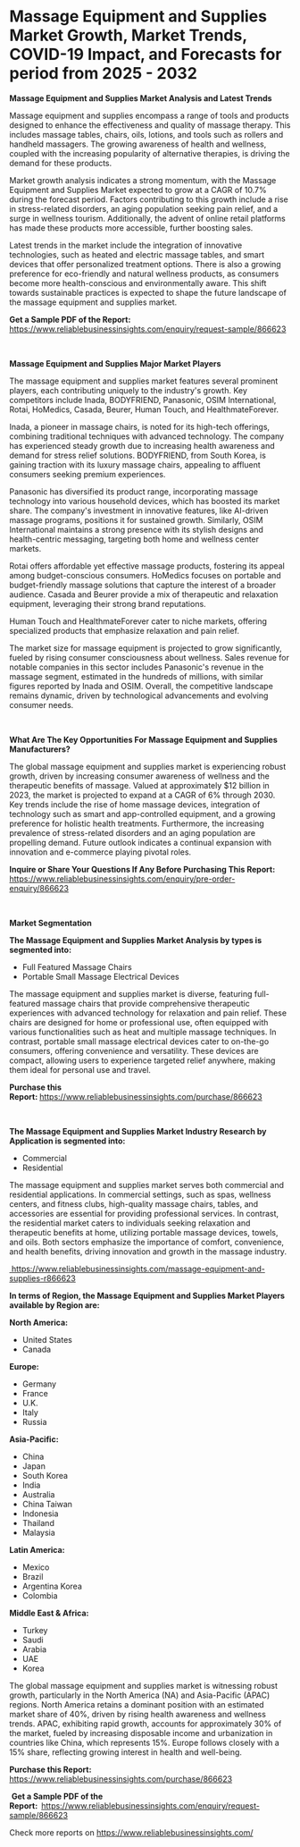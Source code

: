 <p><h1>Massage Equipment and Supplies Market Growth, Market Trends, COVID-19 Impact, and Forecasts for period from 2025 - 2032</h1></p><p><strong>Massage Equipment and Supplies Market Analysis and Latest Trends</strong></p>
<p><p>Massage equipment and supplies encompass a range of tools and products designed to enhance the effectiveness and quality of massage therapy. This includes massage tables, chairs, oils, lotions, and tools such as rollers and handheld massagers. The growing awareness of health and wellness, coupled with the increasing popularity of alternative therapies, is driving the demand for these products.</p><p>Market growth analysis indicates a strong momentum, with the Massage Equipment and Supplies Market expected to grow at a CAGR of 10.7% during the forecast period. Factors contributing to this growth include a rise in stress-related disorders, an aging population seeking pain relief, and a surge in wellness tourism. Additionally, the advent of online retail platforms has made these products more accessible, further boosting sales.</p><p>Latest trends in the market include the integration of innovative technologies, such as heated and electric massage tables, and smart devices that offer personalized treatment options. There is also a growing preference for eco-friendly and natural wellness products, as consumers become more health-conscious and environmentally aware. This shift towards sustainable practices is expected to shape the future landscape of the massage equipment and supplies market.</p></p>
<p><strong>Get a Sample PDF of the Report:&nbsp;</strong> <a href="https://www.reliablebusinessinsights.com/enquiry/request-sample/866623?utm_campaign=2127&utm_medium=2&utm_source=Github&utm_content=ia&utm_term=07022025&utm_id=massage-equipment-and-supplies">https://www.reliablebusinessinsights.com/enquiry/request-sample/866623</a></p>
<p>&nbsp;</p>
<p><strong>Massage Equipment and Supplies Major Market Players</strong></p>
<p><p>The massage equipment and supplies market features several prominent players, each contributing uniquely to the industry's growth. Key competitors include Inada, BODYFRIEND, Panasonic, OSIM International, Rotai, HoMedics, Casada, Beurer, Human Touch, and HealthmateForever. </p><p>Inada, a pioneer in massage chairs, is noted for its high-tech offerings, combining traditional techniques with advanced technology. The company has experienced steady growth due to increasing health awareness and demand for stress relief solutions. BODYFRIEND, from South Korea, is gaining traction with its luxury massage chairs, appealing to affluent consumers seeking premium experiences.</p><p>Panasonic has diversified its product range, incorporating massage technology into various household devices, which has boosted its market share. The company's investment in innovative features, like AI-driven massage programs, positions it for sustained growth. Similarly, OSIM International maintains a strong presence with its stylish designs and health-centric messaging, targeting both home and wellness center markets.</p><p>Rotai offers affordable yet effective massage products, fostering its appeal among budget-conscious consumers. HoMedics focuses on portable and budget-friendly massage solutions that capture the interest of a broader audience. Casada and Beurer provide a mix of therapeutic and relaxation equipment, leveraging their strong brand reputations.</p><p>Human Touch and HealthmateForever cater to niche markets, offering specialized products that emphasize relaxation and pain relief. </p><p>The market size for massage equipment is projected to grow significantly, fueled by rising consumer consciousness about wellness. Sales revenue for notable companies in this sector includes Panasonic's revenue in the massage segment, estimated in the hundreds of millions, with similar figures reported by Inada and OSIM. Overall, the competitive landscape remains dynamic, driven by technological advancements and evolving consumer needs.</p></p>
<p>&nbsp;</p>
<p><strong>What Are The Key Opportunities For Massage Equipment and Supplies Manufacturers?</strong></p>
<p><p>The global massage equipment and supplies market is experiencing robust growth, driven by increasing consumer awareness of wellness and the therapeutic benefits of massage. Valued at approximately $12 billion in 2023, the market is projected to expand at a CAGR of 6% through 2030. Key trends include the rise of home massage devices, integration of technology such as smart and app-controlled equipment, and a growing preference for holistic health treatments. Furthermore, the increasing prevalence of stress-related disorders and an aging population are propelling demand. Future outlook indicates a continual expansion with innovation and e-commerce playing pivotal roles.</p></p>
<p><strong>Inquire or Share Your Questions If Any Before Purchasing This Report:</strong> <a href="https://www.reliablebusinessinsights.com/enquiry/pre-order-enquiry/866623?utm_campaign=2127&utm_medium=2&utm_source=Github&utm_content=ia&utm_term=07022025&utm_id=massage-equipment-and-supplies">https://www.reliablebusinessinsights.com/enquiry/pre-order-enquiry/866623</a></p>
<p>&nbsp;</p>
<p><strong>Market Segmentation</strong></p>
<p><strong>The Massage Equipment and Supplies Market Analysis by types is segmented into:</strong></p>
<p><ul><li>Full Featured Massage Chairs</li><li>Portable Small Massage Electrical Devices</li></ul></p>
<p><p>The massage equipment and supplies market is diverse, featuring full-featured massage chairs that provide comprehensive therapeutic experiences with advanced technology for relaxation and pain relief. These chairs are designed for home or professional use, often equipped with various functionalities such as heat and multiple massage techniques. In contrast, portable small massage electrical devices cater to on-the-go consumers, offering convenience and versatility. These devices are compact, allowing users to experience targeted relief anywhere, making them ideal for personal use and travel.</p></p>
<p><strong>Purchase this Report:&nbsp;</strong><a href="https://www.reliablebusinessinsights.com/purchase/866623?utm_campaign=2127&utm_medium=2&utm_source=Github&utm_content=ia&utm_term=07022025&utm_id=massage-equipment-and-supplies">https://www.reliablebusinessinsights.com/purchase/866623</a></p>
<p>&nbsp;</p>
<p><strong>The Massage Equipment and Supplies Market Industry Research by Application is segmented into:</strong></p>
<p><ul><li>Commercial</li><li>Residential</li></ul></p>
<p><p>The massage equipment and supplies market serves both commercial and residential applications. In commercial settings, such as spas, wellness centers, and fitness clubs, high-quality massage chairs, tables, and accessories are essential for providing professional services. In contrast, the residential market caters to individuals seeking relaxation and therapeutic benefits at home, utilizing portable massage devices, towels, and oils. Both sectors emphasize the importance of comfort, convenience, and health benefits, driving innovation and growth in the massage industry.</p></p>
<p><a href="https://www.reliablebusinessinsights.com/massage-equipment-and-supplies-r866623?utm_campaign=2127&utm_medium=2&utm_source=Github&utm_content=ia&utm_term=07022025&utm_id=massage-equipment-and-supplies">&nbsp;https://www.reliablebusinessinsights.com/massage-equipment-and-supplies-r866623</a></p>
<p><strong>In terms of Region, the Massage Equipment and Supplies Market Players available by Region are:</strong></p>
<p>
    <p> <strong> North America: </strong>
        <ul>
            <li>United States</li>
            <li>Canada</li>
        </ul>
        </p> 
    <p> <strong> Europe: </strong>
        <ul>
            <li>Germany</li>
            <li>France</li>
            <li>U.K.</li>
            <li>Italy</li>
            <li>Russia</li>
        </ul>
        </p> 
    <p> <strong> Asia-Pacific: </strong>
        <ul>
            <li>China</li>
            <li>Japan</li>
            <li>South Korea</li>
            <li>India</li>
            <li>Australia</li>
            <li>China Taiwan</li>
            <li>Indonesia</li>
            <li>Thailand</li>
            <li>Malaysia</li>
        </ul>
        </p> 
    <p> <strong> Latin America: </strong>
        <ul>
            <li>Mexico</li>
            <li>Brazil</li>
            <li>Argentina Korea</li>
            <li>Colombia</li>
        </ul>
        </p> 
    <p> <strong> Middle East & Africa: </strong>
        <ul>
            <li>Turkey</li>
            <li>Saudi</li>
            <li>Arabia</li>
            <li>UAE</li>
            <li>Korea</li>
        </ul>
    </p>
    </p>
<p><p>The global massage equipment and supplies market is witnessing robust growth, particularly in the North America (NA) and Asia-Pacific (APAC) regions. North America retains a dominant position with an estimated market share of 40%, driven by rising health awareness and wellness trends. APAC, exhibiting rapid growth, accounts for approximately 30% of the market, fueled by increasing disposable income and urbanization in countries like China, which represents 15%. Europe follows closely with a 15% share, reflecting growing interest in health and well-being.</p></p>
<p><strong>Purchase this Report: </strong><a href="https://www.reliablebusinessinsights.com/purchase/866623?utm_campaign=2127&utm_medium=2&utm_source=Github&utm_content=ia&utm_term=07022025&utm_id=massage-equipment-and-supplies">https://www.reliablebusinessinsights.com/purchase/866623</a></p>
<p>&nbsp;<strong>Get a Sample PDF of the Report:&nbsp;&nbsp;</strong><a href="https://www.reliablebusinessinsights.com/enquiry/request-sample/866623?utm_campaign=2127&utm_medium=2&utm_source=Github&utm_content=ia&utm_term=07022025&utm_id=massage-equipment-and-supplies">https://www.reliablebusinessinsights.com/enquiry/request-sample/866623</a></p>
<p><strong></strong></p>
<p>Check more reports on <a href="https://www.reliablebusinessinsights.com/?utm_campaign=2127&utm_medium=2&utm_source=Github&utm_content=ia&utm_term=07022025&utm_id=massage-equipment-and-supplies">https://www.reliablebusinessinsights.com/</a></p>